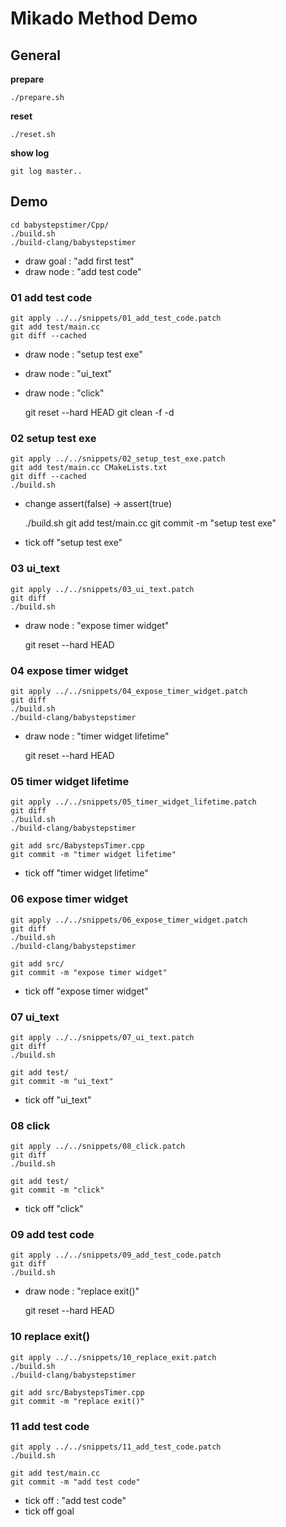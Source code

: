 # Mikado Method Demo

## General

**prepare**

    ./prepare.sh

**reset**

    ./reset.sh

**show log**

    git log master..


## Demo

    cd babystepstimer/Cpp/
    ./build.sh
    ./build-clang/babystepstimer

* draw goal : "add first test"
* draw node : "add test code"


### 01 add test code

    git apply ../../snippets/01_add_test_code.patch
    git add test/main.cc
    git diff --cached

* draw node : "setup test exe"
* draw node : "ui_text"
* draw node : "click"

    git reset --hard HEAD
    git clean -f -d


### 02 setup test exe

    git apply ../../snippets/02_setup_test_exe.patch
    git add test/main.cc CMakeLists.txt
    git diff --cached
    ./build.sh

* change assert(false) -> assert(true)

    ./build.sh
    git add test/main.cc
    git commit -m "setup test exe"

* tick off "setup test exe"


### 03 ui_text

    git apply ../../snippets/03_ui_text.patch
    git diff
    ./build.sh

* draw node : "expose timer widget"

    git reset --hard HEAD


### 04 expose timer widget

    git apply ../../snippets/04_expose_timer_widget.patch
    git diff
    ./build.sh
    ./build-clang/babystepstimer

* draw node : "timer widget lifetime"

    git reset --hard HEAD


### 05 timer widget lifetime

    git apply ../../snippets/05_timer_widget_lifetime.patch
    git diff
    ./build.sh
    ./build-clang/babystepstimer

    git add src/BabystepsTimer.cpp
    git commit -m "timer widget lifetime"

* tick off "timer widget lifetime"


### 06 expose timer widget

    git apply ../../snippets/06_expose_timer_widget.patch
    git diff
    ./build.sh
    ./build-clang/babystepstimer

    git add src/
    git commit -m "expose timer widget"

* tick off "expose timer widget"


### 07 ui_text

    git apply ../../snippets/07_ui_text.patch
    git diff
    ./build.sh

    git add test/
    git commit -m "ui_text"

* tick off "ui_text"


### 08 click

    git apply ../../snippets/08_click.patch
    git diff
    ./build.sh

    git add test/
    git commit -m "click"

* tick off "click"


### 09 add test code

    git apply ../../snippets/09_add_test_code.patch
    git diff
    ./build.sh

* draw node : "replace exit()"

    git reset --hard HEAD


### 10 replace exit()

    git apply ../../snippets/10_replace_exit.patch
    ./build.sh
    ./build-clang/babystepstimer

    git add src/BabystepsTimer.cpp
    git commit -m "replace exit()"


### 11 add test code

    git apply ../../snippets/11_add_test_code.patch
    ./build.sh

    git add test/main.cc
    git commit -m "add test code"

* tick off : "add test code"
* tick off goal
